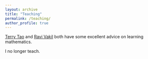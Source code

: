 ```yaml
---
layout: archive
title: "Teaching"
permalink: /teaching/
author_profile: true
---
```


[Terry Tao](https://terrytao.wordpress.com/career-advice/) and [Ravi Vakil](http://math.stanford.edu/~vakil/potentialstudents.html) both have some excellent advice on learning mathematics.

I no longer teach.

